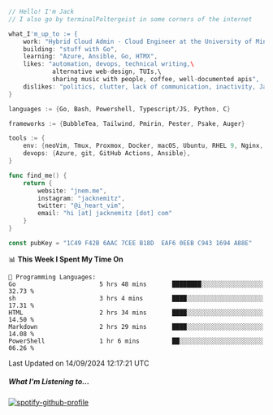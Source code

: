 ```go
// Hello! I'm Jack
// I also go by terminalPoltergeist in some corners of the internet

what_I'm_up_to := {
    work: "Hybrid Cloud Admin - Cloud Engineer at the University of Minnesota",
    building: "stuff with Go",
    learning: "Azure, Ansible, Go, HTMX",
    likes: "automation, devops, technical writing,\
            alternative web-design, TUIs,\
            sharing music with people, coffee, well-documented apis",
    dislikes: "politics, clutter, lack of communication, inactivity, Java",
}

languages := {Go, Bash, Powershell, Typescript/JS, Python, C}

frameworks := {BubbleTea, Tailwind, Pmirin, Pester, Psake, Auger}

tools := {
    env: {neoVim, Tmux, Proxmox, Docker, macOS, Ubuntu, RHEL 9, Nginx, DigitalOcean, Cloudflare},
    devops: {Azure, git, GitHub Actions, Ansible},
}

func find_me() {
    return {
        website: "jnem.me",
        instagram: "jacknemitz",
        twitter: "@i_heart_vim",
        email: "hi [at] jacknemitz [dot] com"
    }
}

const pubKey = "1C49 F42B 6AAC 7CEE B18D  EAF6 0EEB C943 1694 A88E"
```

<!--START_SECTION:waka-->
📊 **This Week I Spent My Time On** 

```text
💬 Programming Languages: 
Go                       5 hrs 48 mins       ████████░░░░░░░░░░░░░░░░░   32.73 % 
sh                       3 hrs 4 mins        ████░░░░░░░░░░░░░░░░░░░░░   17.31 % 
HTML                     2 hrs 34 mins       ████░░░░░░░░░░░░░░░░░░░░░   14.50 % 
Markdown                 2 hrs 29 mins       ████░░░░░░░░░░░░░░░░░░░░░   14.08 % 
PowerShell               1 hr 6 mins         ██░░░░░░░░░░░░░░░░░░░░░░░   06.26 % 
```


 Last Updated on 14/09/2024 12:17:21 UTC
<!--END_SECTION:waka-->

##### What I'm Listening to...

[![spotify-github-profile](https://jnem.me/listening-item?maxAge=2592000)](https://jnem.me/listening)
